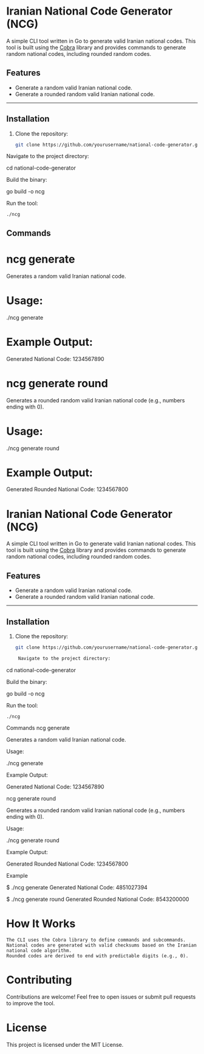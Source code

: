 # Iranian National Code Generator (NCG)

A simple CLI tool written in Go to generate valid Iranian national codes. This tool is built using the [Cobra](https://github.com/spf13/cobra) library and provides commands to generate random national codes, including rounded random codes.

## Features
- Generate a random valid Iranian national code.
- Generate a rounded random valid Iranian national code.

---

## Installation

1. Clone the repository:
   ```bash
   git clone https://github.com/yourusername/national-code-generator.git

Navigate to the project directory:

cd national-code-generator

Build the binary:

go build -o ncg

Run the tool:

    ./ncg

## Commands
# ncg generate

Generates a random valid Iranian national code.

# Usage:

./ncg generate

# Example Output:

Generated National Code: 1234567890

# ncg generate round

Generates a rounded random valid Iranian national code (e.g., numbers ending with 0).

# Usage:

./ncg generate round

# Example Output:

Generated Rounded National Code: 1234567800

# Iranian National Code Generator (NCG)

A simple CLI tool written in Go to generate valid Iranian national codes. This tool is built using the [Cobra](https://github.com/spf13/cobra) library and provides commands to generate random national codes, including rounded random codes.

## Features
- Generate a random valid Iranian national code.
- Generate a rounded random valid Iranian national code.

---

## Installation

1. Clone the repository:
   ```bash
   git clone https://github.com/yourusername/national-code-generator.git

    Navigate to the project directory:

cd national-code-generator

Build the binary:

go build -o ncg

Run the tool:

    ./ncg

Commands
ncg generate

Generates a random valid Iranian national code.

Usage:

./ncg generate

Example Output:

Generated National Code: 1234567890

ncg generate round

Generates a rounded random valid Iranian national code (e.g., numbers ending with 0).

Usage:

./ncg generate round

Example Output:

Generated Rounded National Code: 1234567800

Example

$ ./ncg generate
Generated National Code: 4851027394

$ ./ncg generate round
Generated Rounded National Code: 8543200000

# How It Works

    The CLI uses the Cobra library to define commands and subcommands.
    National codes are generated with valid checksums based on the Iranian national code algorithm.
    Rounded codes are derived to end with predictable digits (e.g., 0).

# Contributing

Contributions are welcome! Feel free to open issues or submit pull requests to improve the tool.

# License

This project is licensed under the MIT License.
